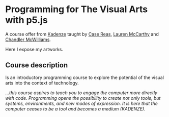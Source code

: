 # Programming for The Visual Arts with p5.js
A course offer from [Kadenze](https://www.kadenze.com/courses/introduction-to-programming-for-the-visual-arts-with-p5-js-vi/info) taught by [Case Reas](http://reas.com/), [Lauren McCarthy](http://lauren-mccarthy.com/) and [Chandler McWilliams](http://brysonian.com/).

Here I expose my artworks. 

## Course description
Is an introductory programming course to explore the potential of the visual arts into the context of technology.

*...this course aspires to teach you to engage the computer more directly with code. Programming opens the possibility to create not only tools, but systems, environments, and new modes of expression. It is here that the computer ceases to be a tool and becomes a medium (KADENZE).*
